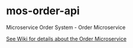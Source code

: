 # mos-order-api
Microservice Order System - Order Microservice

[See Wiki for details about the Order Microservice](https://github.com/HammerheadShark666/mos-order-api/wiki) 
